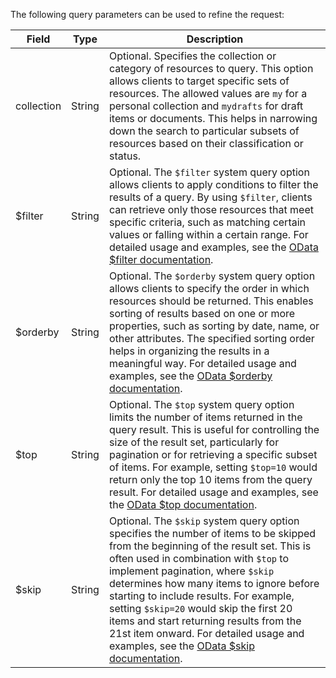 The following query parameters can be used to refine the request:

| Field         | Type   | Description                            |
| ------------- | ------ | -------------------------------------- |
| collection    | String | Optional. Specifies the collection or category of resources to query. This option allows clients to target specific sets of resources. The allowed values are `my` for a personal collection and `mydrafts` for draft items or documents. This helps in narrowing down the search to particular subsets of resources based on their classification or status. |
| $filter       | String | Optional. The `$filter` system query option allows clients to apply conditions to filter the results of a query. By using `$filter`, clients can retrieve only those resources that meet specific criteria, such as matching certain values or falling within a certain range. For detailed usage and examples, see the [OData $filter documentation](https://www.odata.org/documentation/odata-v4/uri-conventions/#filter-system-query-option). |
| $orderby      | String | Optional. The `$orderby` system query option allows clients to specify the order in which resources should be returned. This enables sorting of results based on one or more properties, such as sorting by date, name, or other attributes. The specified sorting order helps in organizing the results in a meaningful way. For detailed usage and examples, see the [OData $orderby documentation](https://www.odata.org/documentation/odata-v4/uri-conventions/#orderby-system-query-option). |
| $top          | String | Optional. The `$top` system query option limits the number of items returned in the query result. This is useful for controlling the size of the result set, particularly for pagination or for retrieving a specific subset of items. For example, setting `$top=10` would return only the top 10 items from the query result. For detailed usage and examples, see the [OData $top documentation](https://www.odata.org/documentation/odata-v4/uri-conventions/#top-system-query-option). |
| $skip         | String | Optional. The `$skip` system query option specifies the number of items to be skipped from the beginning of the result set. This is often used in combination with `$top` to implement pagination, where `$skip` determines how many items to ignore before starting to include results. For example, setting `$skip=20` would skip the first 20 items and start returning results from the 21st item onward. For detailed usage and examples, see the [OData $skip documentation](https://www.odata.org/documentation/odata-v4/uri-conventions/#skip-system-query-option). |
